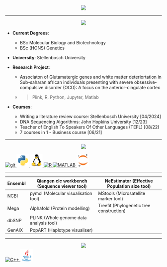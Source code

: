 <!---
Viviennenel/Viviennenel is a ✨ special ✨ repository because its `README.md` (this file) appears on your GitHub profile.
You can click the Preview link to take a look at your changes.
--->
<div align="center">
  <img src="https://img.shields.io/badge/Vivienne-Nel-ff6f61" width="300">
</div>

---

<div align="center">
  <img src="https://img.shields.io/badge/-Studies:-92a8d1" width="120">
</div>

- **Current Degrees**:
    - BSc Molecular Biology and Biotechnology
    - BSc (HONS) Genetics  
- **University**: Stellenbosch University

- **Research Project**:
    - Associaton of Glutamatergic genes and white matter deteriortation in Sub-saharan african individuals presenting with severe obsessive-compulsive disorder (OCD): A focus on the anterior-cingulate cortex
    - >Plink, R, Python, Jupyter, Matlab
      

- **Courses**:
    - Writing a literature review course: Stellenbosch University [04/2024]
    - DNA Sequencing Algorithms: John Hopkins University [12/23]
    - Teacher of English To Speakers Of Other Languages (TEFL) [08/22)
    - 7 courses in 1 - Business course [06/21]
      

---

<div align="center">
  <img src="https://img.shields.io/badge/Languages%20&%20Tools-I%20am%20experienced%20with:-f7cac9" width="400">
</div>

<p align="left">
  <a href="https://git-scm.com/" target="_blank" rel="noreferrer"> <img src="https://www.vectorlogo.zone/logos/git-scm/git-scm-icon.svg" alt="git" width="40" height="40"/> </a>  
  <a href="https://www.python.org" target="_blank" rel="noreferrer"> <img src="https://raw.githubusercontent.com/devicons/devicon/master/icons/python/python-original.svg" alt="python" width="40" height="40"/> </a>
  <a href="https://www.linux.org/" target="_blank" rel="noreferrer"> <img src="https://raw.githubusercontent.com/devicons/devicon/master/icons/linux/linux-original.svg" alt="linux" width="40" height="40"/> </a> 
<a href="https://www.r-project.org/" target="_blank" rel="noreferrer">
    <img src="https://www.r-project.org/logo/Rlogo.png" alt="R" width="40" height="40"/> </a>
<a href="https://www.mathworks.com/products/matlab.html" target="_blank" rel="noreferrer">
    <img src="https://upload.wikimedia.org/wikipedia/commons/2/21/Matlab_Logo.png" alt="MATLAB" width="40" height="40"/> </a>
<a href="https://jupyter.org/" target="_blank" rel="noreferrer">
    <img src="https://raw.githubusercontent.com/devicons/devicon/master/icons/jupyter/jupyter-original.svg" alt="jupyter" width="40" height="40"/> </a>

---

<div align="center">

| Ensembl  | Qiangen clc workbench (Sequence viewer tool) | NeEstimator (Effective Population size tool) |
|----------|-----------------------------------------------|----------------------------------------------|
| NCBI     | pymol (Molecular visualisation tool)          | MStools (Microsatellite marker tool)         |
| Mega     | Alphafold (Protein modelling)                 | Treefit (Phylogenetic tree construction)     |
| dbSNP    | PLINK (Whole genome data analysis tool)       |                                              |
| GenAIX   | PopART (Haplotype visualiser)                 |                                              |

</div>


---

<div align="center">
  <img src="https://img.shields.io/badge/Languages-I%20would%20like%20to%20learn:-ffcc5c" width="300">
</div>
  <a href="https://en.cppreference.com/w/cpp" target="_blank" rel="noreferrer"> <img src="https://upload.wikimedia.org/wikipedia/commons/1/18/ISO_C%2B%2B_Logo.svg" alt="C++" width="40" height="40"/> </a>
    <a href="https://www.java.com" target="_blank" rel="noreferrer"> <img src="https://raw.githubusercontent.com/devicons/devicon/master/icons/java/java-original.svg" alt="java" width="40" height="40"/> </a> 
